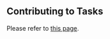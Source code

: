## Contributing to Tasks

Please refer to [this page](https://github.com/huggingface/huggingface.js/blob/main/packages/tasks/README.md).